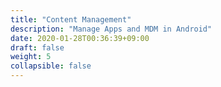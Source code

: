 ```yaml
---
title: "Content Management"
description: "Manage Apps and MDM in Android"
date: 2020-01-28T00:36:39+09:00
draft: false
weight: 5
collapsible: false
---
```


